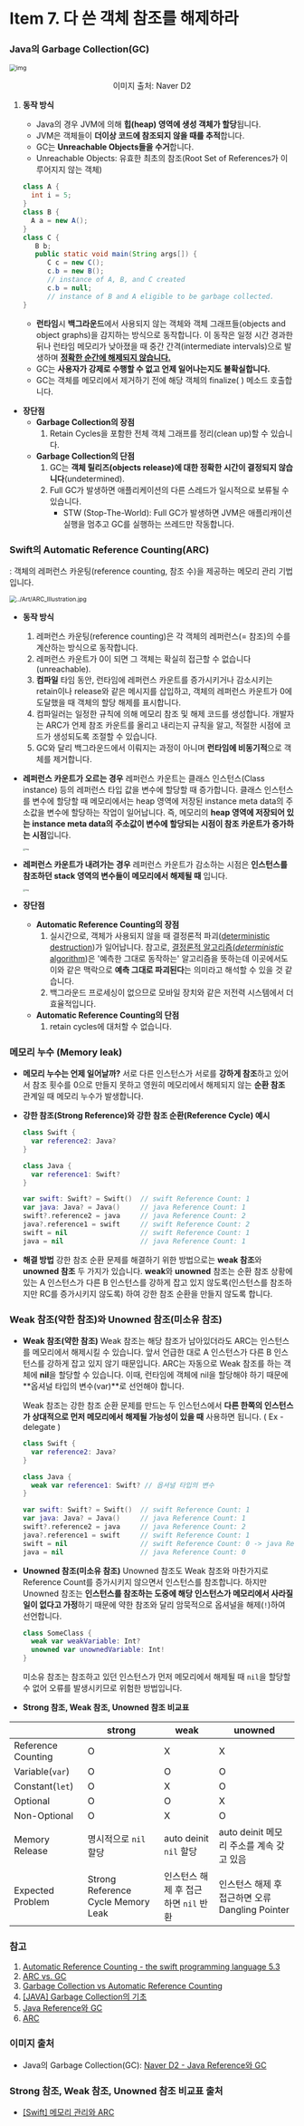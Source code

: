 # Item 7. 다 쓴 객체 참조를 해제하라

### Java의 Garbage Collection(GC)

<img src="https://t1.daumcdn.net/cfile/tistory/275F4333578E05A021" alt="img" style="zoom:75%;" />

<p align="center">이미지 출처: Naver D2</p>

1. **동작 방식**

   * Java의 경우 JVM에 의해 **힙(heap) 영역에 생성 객체가 할당**됩니다.
   * JVM은 객체들이 **더이상 코드에 참조되지 않을 때를 추적**합니다.
   * GC는 **Unreachable Objects들을 수거**합니다.
   * Unreachable Objects: 유효한 최초의 참조(Root Set of References가 이루어지지 않는 객체)

   ~~~java
   class A { 
     int i = 5; 
   }
   class B { 
     A a = new A(); 
   }
   class C {
      B b;
      public static void main(String args[]) {
         C c = new C();
         c.b = new B();
         // instance of A, B, and C created
         c.b = null;
         // instance of B and A eligible to be garbage collected.
   }
   ~~~

   * **런타임**시 **백그라운드**에서 사용되지 않는 객체와 객체 그래프들(objects and object graphs)을 감지하는 방식으로 동작합니다.
     이 동작은 일정 시간 경과한 뒤나 런타임 메모리가 낮아졌을 때 중간 간격(intermediate intervals)으로 발생하며 <u>**정확한 순간에 해제되지 않습니다.**</u>
   * GC는 **사용자가 강제로 수행할 수 없고 언제 일어나는지도 불확실합니다.**
   * GC는 객체를 메모리에서 제거하기 전에 해당 객체의 finalize( ) 메소드 호출합니다. 

* **장단점**
  * **Garbage Collection의 장점**
    1. Retain Cycles을 포함한 전체 객체 그래프를 정리(clean up)할 수 있습니다.
  * **Garbage Collection의 단점**
    1. GC는 **객체 릴리즈(objects release)에 대한 정확한 시간이 결정되지 않습니다**(undetermined).
    2. Full GC가 발생하면 애플리케이션의 다른 스레드가 일시적으로 보류될 수 있습니다. 
       - STW (Stop-The-World): Full GC가 발생하면 JVM은 애플리캐이션 실행을 멈추고 GC를 실행하는 쓰레드만 작동합니다. 

### Swift의 Automatic Reference Counting(ARC)

: 객체의 레퍼런스 카운팅(reference counting, 참조 수)을 제공하는 메모리 관리 기법입니다.

<img src="https://developer.apple.com/library/archive/releasenotes/ObjectiveC/RN-TransitioningToARC/Art/ARC_Illustration.jpg" alt="../Art/ARC_Illustration.jpg" style="zoom:75%;" />



* **동작 방식**

  1. 레퍼런스 카운팅(reference counting)은 각 객체의 레퍼런스(= 참조)의 수를 계산하는 방식으로 동작합니다.
  2. 레퍼런스 카운트가 0이 되면 그 객체는 확실히 접근할 수 없습니다(unreachable).
  3. **컴파일** 타임 동안, 런타임에 레퍼런스 카운트를 증가시키거나 감소시키는 retain이나 release와 같은 메시지를 삽입하고, 객체의 레퍼런스 카운트가 0에 도달했을 때 객체의 할당 해제를 표시합니다.
  4. 컴파일러는 일정한 규칙에 의해 메모리 참조 및 해제 코드를 생성합니다. 개발자는 ARC가 언제 참조 카운트를 올리고 내리는지 규칙을 알고, 적절한 시점에 코드가 생성되도록 조절할 수 있습니다.
  5. GC와 달리 백그라운드에서 이뤄지는 과정이 아니며 **런타임에 비동기적**으로 객체를 제거합니다. 

* **레퍼런스 카운트가 오르는 경우**
  레퍼런스 카운트는 클래스 인스턴스(Class instance) 등의 레퍼런스 타입 값을 변수에 할당할 때 증가합니다. 클래스 인스턴스를 변수에 할당할 때 메모리에서는 heap 영역에 저장된 instance meta data의 주소값을 변수에 할당하는 작업이 일어납니다. 즉, 메모리의 **heap 영역에 저장되어 있는 instance meta data의 주소값이 변수에 할당되는 시점이 참조 카운트가 증가하는 시점**입니다.

  <img src="https://images.velog.io/images/cskim/post/8572c476-6691-4f93-b72e-4f43cce35dac/image.png" alt="img" style="zoom: 25%;" />

* **레퍼런스 카운트가 내려가는 경우**
  레퍼런스 카운트가 감소하는 시점은 **인스턴스를 참조하던 stack 영역의 변수들이 메모리에서 해제될 때** 입니다.

  <img src="https://images.velog.io/images/cskim/post/cf077539-43c2-4c24-b22f-5c03ada0874c/image.png" alt="img" style="zoom:25%;" />

* **장단점**

  * **Automatic Reference Counting의 장점**
    1. 실시간으로, 객체가 사용되지 않을 때 결정론적 파괴([deterministic destruction](https://docs.elementscompiler.com/Concepts/ARCvsGC/))가 일어납니다.
       참고로, [결정론적 알고리즘(*deterministic* algorithm](https://ko.wikipedia.org/wiki/%EA%B2%B0%EC%A0%95%EB%A1%A0%EC%A0%81_%EC%95%8C%EA%B3%A0%EB%A6%AC%EC%A6%98))은 '예측한 그대로 동작하는' 알고리즘을 뜻하는데 이곳에서도 이와 같은 맥락으로 **예측 그대로 파괴된다**는 의미라고 해석할 수 있을 것 같습니다.
    2. 백그라운드 프로세싱이 없으므로 모바일 장치와 같은 저전력 시스템에서 더 효율적입니다.
  * **Automatic Reference Counting의 단점**
    1. retain cycles에 대처할 수 없습니다.

### 메모리 누수 (Memory leak)

* **메모리 누수는 언제 일어날까?**
  서로 다른 인스턴스가 서로를 **강하게 참조**하고 있어서 참조 횟수를 0으로 만들지 못하고 영원히 메모리에서 해제되지 않는 **순환 참조** 관계일 때 메모리 누수가 발생합니다.

* **강한 참조(Strong Reference)와 강한 참조 순환(Reference Cycle) 예시**

  ```swift
  class Swift {
    var reference2: Java?
  }
  
  class Java {
    var reference1: Swift?
  }
  
  var swift: Swift? = Swift()  // swift Reference Count: 1
  var java: Java? = Java()     // java Reference Count: 1
  swift?.reference2 = java     // java Reference Count: 2
  java?.reference1 = swift     // swift Reference Count: 2
  swift = nil                  // swift Reference Count: 1
  java = nil                   // java Reference Count: 1
  ```

* **해결 방법**
  강한 참조 순환 문제를 해결하기 위한 방법으로는 **weak 참조**와 **unowned 참조** 두 가지가 있습니다. **weak**와 **unowned** 참조는 순환 참조 상황에 있는 A 인스턴스가 다른 B 인스턴스를 강하게 잡고 있지 않도록(인스턴스를 참조하지만 RC를 증가시키지 않도록) 하여 강한 참조 순환을 만들지 않도록 합니다. 

### Weak 참조(약한 참조)와 Unowned 참조(미소유 참조)

* **Weak 참조(약한 참조)**
  Weak 참조는 해당 참조가 남아있더라도 ARC는 인스턴스를 메모리에서 해제시킬 수 있습니다. 앞서 언급한 대로 A 인스턴스가 다른 B 인스턴스를 강하게 잡고 있지 않기 때문입니다. ARC는 자동으로 Weak 참조를 하는 객체에 **nil**을 할당할 수 있습니다. 이때, 런타임에 객체에 nil을 할당해야 하기 때문에 **옵셔널 타입의 변수(var)**로 선언해야 합니다.

  Weak 참조는 강한 참조 순환 문제를 만드는 두 인스턴스에서 **다른 한쪽의 인스턴스가 상대적으로 먼저 메모리에서 해제될 가능성이 있을 때** 사용하면 됩니다.  ( Ex - delegate )

  ```swift
  class Swift {
    var reference2: Java?
  }
  
  class Java {
    weak var reference1: Swift? // 옵셔널 타입의 변수
  }
  
  var swift: Swift? = Swift()  // swift Reference Count: 1
  var java: Java? = Java()     // java Reference Count: 1
  swift?.reference2 = java     // java Reference Count: 2
  java?.reference1 = swift     // swift Reference Count: 1
  swift = nil                  // swift Reference Count: 0 -> java Reference Count: 1
  java = nil                   // java Reference Count: 0
  
  ```

* **Unowned 참조(미소유 참조)**
  Unowned 참조도 Weak 참조와 마찬가지로 Reference Count를 증가시키지 않으면서 인스턴스를 참조합니다. 하지만 Unowned 참조는 **인스턴스를 참조하는 도중에 해당 인스턴스가 메모리에서 사라질 일이 없다고 가정**하기 때문에 약한 참조와 달리 암묵적으로 옵셔널을 해제(`!`)하여 선언합니다.

  ```swift
  class SomeClass {
    weak var weakVariable: Int?
    unowned var unownedVariable: Int!
  }
  ```

  미소유 참조는 참조하고 있던 인스턴스가 먼저 메모리에서 해제될 때 `nil`을 할당할 수 없어 오류를 발생시키므로 위험한 방법입니다. 

* **Strong 참조, Weak 참조, Unowned 참조 비교표**

|                    | strong                             | weak                                 | unowned                                         |
| ------------------ | ---------------------------------- | ------------------------------------ | ----------------------------------------------- |
| Reference Counting | O                                  | X                                    | X                                               |
| Variable(`var`)    | O                                  | O                                    | O                                               |
| Constant(`let`)    | O                                  | X                                    | O                                               |
| Optional           | O                                  | O                                    | X                                               |
| Non-Optional       | O                                  | X                                    | O                                               |
| Memory Release     | 명시적으로 `nil` 할당              | auto deinit `nil` 할당               | auto deinit 메모리 주소를 계속 갖고 있음        |
| Expected Problem   | Strong Reference Cycle Memory Leak | 인스턴스 해제 후 접근하면 `nil` 반환 | 인스턴스 해제 후 접근하면 오류 Dangling Pointer |



### 참고

1. [Automatic Reference Counting - the swift programming language 5.3](https://docs.swift.org/swift-book/LanguageGuide/AutomaticReferenceCounting.html)
2. [ARC vs. GC](https://docs.elementscompiler.com/Concepts/ARCvsGC/)
3. [Garbage Collection vs Automatic Reference Counting](https://medium.com/computed-comparisons/garbage-collection-vs-automatic-reference-counting-a420bd4c7c81)
4. [[JAVA] Garbage Collection의 기초](https://itmining.tistory.com/24)
5. [Java Reference와 GC](https://d2.naver.com/helloworld/329631)
6. [ARC](https://velog.io/@cskim/ARCAutomatic-Reference-Counting)

### 이미지 출처

- Java의 Garbage Collection(GC): [Naver D2 - Java Reference와 GC](https://d2.naver.com/helloworld/329631)

### Strong 참조, Weak 참조, Unowned 참조 비교표 출처

* [[Swift] 메모리 관리와 ARC](https://velog.io/@cskim/ARCAutomatic-Reference-Counting)